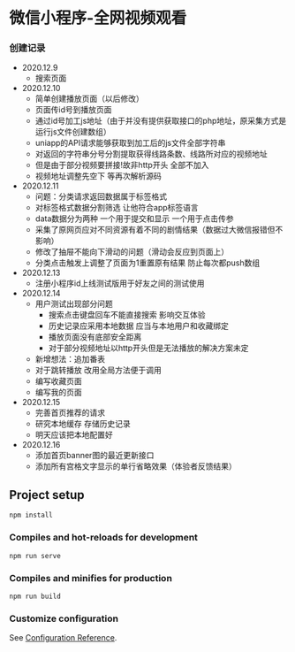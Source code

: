 # 微信小程序-全网视频观看

### 创建记录
+ 2020.12.9
    - 搜索页面
+ 2020.12.10
    - 简单创建播放页面（以后修改）
    - 页面传id号到播放页面
    - 通过id号加工js地址（由于并没有提供获取接口的php地址，原采集方式是运行js文件创建数组）
    - uniapp的API请求能够获取到加工后的js文件全部字符串
    - 对返回的字符串分号分割提取获得线路条数、线路所对应的视频地址
    - 但是由于部分视频要拼接!故非http开头 全部不加入
    - 视频地址调整先空下 等再次解析源码
+ 2020.12.11
    - 问题：分类请求返回数据属于标签格式
    - 对标签格式数据分割筛选 让他符合app标签语言
    - data数据分为两种 一个用于提交和显示 一个用于点击传参
    - 采集了原网页应对不同资源有着不同的剧情结果（数据过大微信报错但不影响）
    - 修改了抽屉不能向下滑动的问题（滑动会反应到页面上）
    - 分类点击触发上调整了页面为1重置原有结果 防止每次都push数组
+ 2020.12.13
    - 注册小程序id上线测试版用于好友之间的测试使用
+ 2020.12.14
    - 用户测试出现部分问题
        - 搜索点击键盘回车不能直接搜索 影响交互体验
        - 历史记录应采用本地数据 应当与本地用户和收藏绑定
        - 播放页面没有底部安全距离
        - 对于部分视频地址以http开头但是无法播放的解决方案未定
    + 新增想法：追加番表
    + 对于跳转播放 改用全局方法便于调用
    + 编写收藏页面
    + 编写我的页面
+ 2020.12.15
    - 完善首页推荐的请求
    - 研究本地缓存 存储历史记录
    - 明天应该把本地配置好
+ 2020.12.16
    - 添加首页banner图的最近更新接口
    - 添加所有宫格文字显示的单行省略效果（体验者反馈结果）

## Project setup
```
npm install
```

### Compiles and hot-reloads for development
```
npm run serve
```

### Compiles and minifies for production
```
npm run build
```

### Customize configuration
See [Configuration Reference](https://cli.vuejs.org/config/).